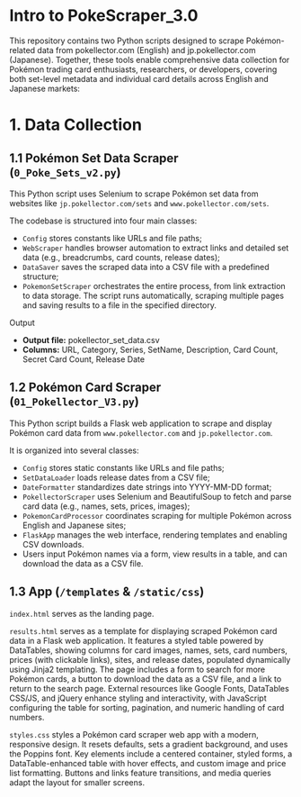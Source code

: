 # Intro to PokeScraper_3.0

This repository contains two Python scripts designed to scrape Pokémon-related data from pokellector.com (English) and jp.pokellector.com (Japanese). Together, these tools enable comprehensive data collection for Pokémon trading card enthusiasts, researchers, or developers, covering both set-level metadata and individual card details across English and Japanese markets:

# 1. Data Collection
## 1.1 Pokémon Set Data Scraper (`0_Poke_Sets_v2.py`)

This Python script uses Selenium to scrape Pokémon set data from websites like `jp.pokellector.com/sets` and `www.pokellector.com/sets`. 

The codebase is structured into four main classes: 
- `Config` stores constants like URLs and file paths;
- `WebScraper` handles browser automation to extract links and detailed set data (e.g., breadcrumbs, card counts, release dates);
- `DataSaver` saves the scraped data into a CSV file with a predefined structure; 
- `PokemonSetScraper` orchestrates the entire process, from link extraction to data storage.
The script runs automatically, scraping multiple pages and saving results to a file in the specified directory.

Output
- **Output file:** pokellector_set_data.csv
- **Columns:** URL, Category, Series, SetName, Description, Card Count, Secret Card Count, Release Date

## 1.2 Pokémon Card Scraper (`01_Pokellector_V3.py`)

This Python script builds a Flask web application to scrape and display Pokémon card data from `www.pokellector.com` and `jp.pokellector.com`. 

It is organized into several classes: 
- `Config` stores static constants like URLs and file paths;
- `SetDataLoader` loads release dates from a CSV file;
- `DateFormatter` standardizes date strings into YYYY-MM-DD format;
- `PokellectorScraper` uses Selenium and BeautifulSoup to fetch and parse card data (e.g., names, sets, prices, images);
- `PokemonCardProcessor` coordinates scraping for multiple Pokémon across English and Japanese sites; 
- `FlaskApp` manages the web interface, rendering templates and enabling CSV downloads.
- Users input Pokémon names via a form, view results in a table, and can download the data as a CSV file.

## 1.3 App (`/templates` & `/static/css`)

`index.html` serves as the landing page.

`results.html` serves as a template for displaying scraped Pokémon card data in a Flask web application. It features a styled table powered by DataTables, showing columns for card images, names, sets, card numbers, prices (with clickable links), sites, and release dates, populated dynamically using Jinja2 templating. The page includes a form to search for more Pokémon cards, a button to download the data as a CSV file, and a link to return to the search page. External resources like Google Fonts, DataTables CSS/JS, and jQuery enhance styling and interactivity, with JavaScript configuring the table for sorting, pagination, and numeric handling of card numbers.

`styles.css` styles a Pokémon card scraper web app with a modern, responsive design. It resets defaults, sets a gradient background, and uses the Poppins font. Key elements include a centered container, styled forms, a DataTable-enhanced table with hover effects, and custom image and price list formatting. Buttons and links feature transitions, and media queries adapt the layout for smaller screens.




